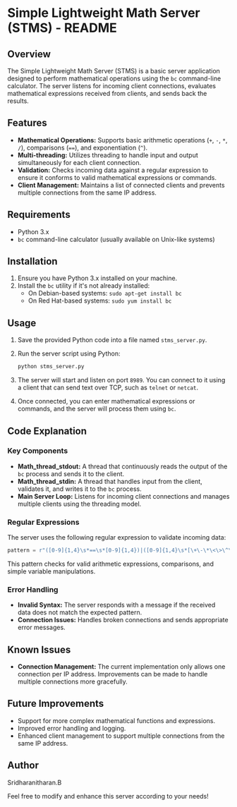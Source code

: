 # Simple Lightweight Math Server (STMS) - README

## Overview

The Simple Lightweight Math Server (STMS) is a basic server application designed to perform mathematical operations using the `bc` command-line calculator. The server listens for incoming client connections, evaluates mathematical expressions received from clients, and sends back the results.

## Features

- **Mathematical Operations:** Supports basic arithmetic operations (`+`, `-`, `*`, `/`), comparisons (`==`), and exponentiation (`^`).
- **Multi-threading:** Utilizes threading to handle input and output simultaneously for each client connection.
- **Validation:** Checks incoming data against a regular expression to ensure it conforms to valid mathematical expressions or commands.
- **Client Management:** Maintains a list of connected clients and prevents multiple connections from the same IP address.

## Requirements

- Python 3.x
- `bc` command-line calculator (usually available on Unix-like systems)

## Installation

1. Ensure you have Python 3.x installed on your machine.
2. Install the `bc` utility if it's not already installed:
   - On Debian-based systems: `sudo apt-get install bc`
   - On Red Hat-based systems: `sudo yum install bc`

## Usage

1. Save the provided Python code into a file named `stms_server.py`.

2. Run the server script using Python:
   ```bash
   python stms_server.py
   ```

3. The server will start and listen on port `8989`. You can connect to it using a client that can send text over TCP, such as `telnet` or `netcat`.

4. Once connected, you can enter mathematical expressions or commands, and the server will process them using `bc`.

## Code Explanation

### Key Components

- **Math_thread_stdout:** A thread that continuously reads the output of the `bc` process and sends it to the client.
- **Math_thread_stdin:** A thread that handles input from the client, validates it, and writes it to the `bc` process.
- **Main Server Loop:** Listens for incoming client connections and manages multiple clients using the threading model.

### Regular Expressions

The server uses the following regular expression to validate incoming data:
```python
pattern = r"([0-9]{1,4}\s*==\s*[0-9]{1,4})|([0-9]{1,4}\s*[\+\-\*\<\>\^\=/]\s*[0-9]{1,4})|([a-z]+\s*[\+\-\*\<\>\^\=/]\s*[0-9]{1,4})|([a-z]+\s*[\+\-\*\<\>\^\=/]\s*[a-z]+)|([a-z]+\s*==\s*[a-z]+)"
```
This pattern checks for valid arithmetic expressions, comparisons, and simple variable manipulations.

### Error Handling

- **Invalid Syntax:** The server responds with a message if the received data does not match the expected pattern.
- **Connection Issues:** Handles broken connections and sends appropriate error messages.

## Known Issues

- **Connection Management:** The current implementation only allows one connection per IP address. Improvements can be made to handle multiple connections more gracefully.

## Future Improvements

- Support for more complex mathematical functions and expressions.
- Improved error handling and logging.
- Enhanced client management to support multiple connections from the same IP address.


## Author

Sridharanitharan.B

Feel free to modify and enhance this server according to your needs!
